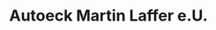 ---
title: "Autoeck Martin Laffer e.U."
url: /feldbach/autoeck-martin-laffer-e-u/
shop: Autohaus
---